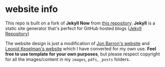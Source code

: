 # website info

This repo is built on a fork of **Jekyll Now** from [this repository](https://github.com/barryclark/jekyll-now). **Jekyll** is a static site generator that's perfect for GitHub hosted blogs ([Jekyll Repository](https://github.com/jekyll/jekyll))

The website design is just a modification of [Jon Barron's website](https://jonbarron.info/) and [Leonid Keselman's website](https://leonidk.com) which I have converted for my own use. **Feel free to use template for your own purposes**, but please respect copyright for all the images/content in my `images`, `pdfs`, `_posts` folders.
